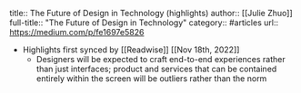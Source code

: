 title:: The Future of Design in Technology (highlights)
author:: [[Julie Zhuo]]
full-title:: "The Future of Design in Technology"
category:: #articles
url:: https://medium.com/p/fe1697e5826

- Highlights first synced by [[Readwise]] [[Nov 18th, 2022]]
	- Designers will be expected to craft end-to-end experiences rather than just interfaces; product and services that can be contained entirely within the screen will be outliers rather than the norm